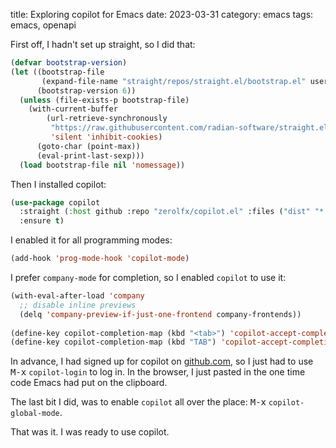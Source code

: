 title: Exploring copilot for Emacs
date: 2023-03-31
category: emacs
tags: emacs, openapi

First off, I hadn't set up straight, so I did that:

```lisp
(defvar bootstrap-version)
(let ((bootstrap-file
       (expand-file-name "straight/repos/straight.el/bootstrap.el" user-emacs-directory))
      (bootstrap-version 6))
  (unless (file-exists-p bootstrap-file)
    (with-current-buffer
        (url-retrieve-synchronously
         "https://raw.githubusercontent.com/radian-software/straight.el/develop/install.el"
         'silent 'inhibit-cookies)
      (goto-char (point-max))
      (eval-print-last-sexp)))
  (load bootstrap-file nil 'nomessage))
```
    

Then I installed copilot:
    
```lisp
(use-package copilot
  :straight (:host github :repo "zerolfx/copilot.el" :files ("dist" "*.el"))
  :ensure t)
```

I enabled it for all programming modes:

```lisp
(add-hook 'prog-mode-hook 'copilot-mode)
```

I prefer `company-mode` for completion, so I enabled `copilot` to use
it:

```lisp
(with-eval-after-load 'company
  ;; disable inline previews
  (delq 'company-preview-if-just-one-frontend company-frontends))
  
(define-key copilot-completion-map (kbd "<tab>") 'copilot-accept-completion)
(define-key copilot-completion-map (kbd "TAB") 'copilot-accept-completion)
```

In advance, I had signed up for copilot on [github.com](github.com),
so I just had to use <kbd>M-x</kbd> `copilot-login` to log in. In the
browser, I just pasted in the one time code Emacs had put on the
clipboard.

The last bit I did, was to enable `copilot` all over the place:
<kbd>M-x</kbd> `copilot-global-mode`.

That was it. I was ready to use copilot.



